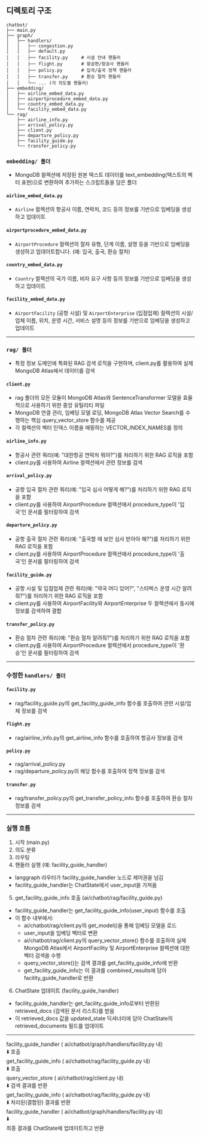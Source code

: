 ## 디렉토리 구조
```
chatbot/
├── main.py
├── graph/
│   ├── handlers/
│   │   ├── congestion.py
│   │   ├── default.py
│   │   ├── facility.py     # 시설 안내 핸들러
│   │   ├── flight.py       # 항공편/항공사 핸들러
│   │   ├── policy.py       # 입국/출국 정책 핸들러
│   │   ├── transfer.py     # 환승 절차 핸들러
│   │   └── ... (각 의도별 핸들러)
├── embedding/
│   ├── airline_embed_data.py
│   ├── airportprocedure_embed_data.py
│   ├── country_embed_data.py
│   └── facility_embed_data.py
└── rag/
    ├── airline_info.py
    ├── arrival_policy.py
    ├── client.py
    ├── departure_policy.py
    ├── facility_guide.py
    └── transfer_policy.py
```

### `embedding/ 폴더`
- MongoDB 컬렉션에 저장된 원본 텍스트 데이터를 text_embedding(텍스트의 벡터 표현)으로 변환하여 추가하는 스크립트들을 담은 폴더
#### `airline_embed_data.py`
- `Airline` 컬렉션의 항공사 이름, 연락처, 코드 등의 정보를 기반으로 임베딩을 생성하고 업데이트

#### `airportprocedure_embed_data.py`
- `AirportProcedure` 컬렉션의 절차 유형, 단계 이름, 설명 등을 기반으로 임베딩을 생성하고 업데이트합니다. (예: 입국, 출국, 환승 절차)

#### `country_embed_data.py`
- `Country` 컬렉션의 국가 이름, 비자 요구 사항 등의 정보를 기반으로 임베딩을 생성하고 업데이트

#### `facility_embed_data.py`
- `AirportFacility` (공항 시설) 및 `AirportEnterprise` (입점업체) 컬렉션의 시설/업체 이름, 위치, 운영 시간, 서비스 설명 등의 정보를 기반으로 임베딩을 생성하고 업데이트
---
### `rag/ 폴더`
- 특정 정보 도메인에 특화된 RAG 검색 로직을 구현하며, client.py를 활용하여 실제 MongoDB Atlas에서 데이터를 검색

#### `client.py`
- rag 폴더의 모든 모듈이 MongoDB Atlas와 SentenceTransformer 모델을 효율적으로 사용하기 위한 중앙 유틸리티 파일
- MongoDB 연결 관리, 임베딩 모델 로딩, MongoDB Atlas Vector Search를 수행하는 핵심 query_vector_store 함수를 제공
- 각 컬렉션의 벡터 인덱스 이름을 매핑하는 VECTOR_INDEX_NAMES를 정의

#### `airline_info.py`
- 항공사 관련 쿼리(예: "대한항공 연락처 뭐야?")를 처리하기 위한 RAG 로직을 포함
- client.py를 사용하여 Airline 컬렉션에서 관련 정보를 검색

#### `arrival_policy.py`
- 공항 입국 절차 관련 쿼리(예: "입국 심사 어떻게 해?")를 처리하기 위한 RAG 로직을 포함
- client.py를 사용하여 AirportProcedure 컬렉션에서 procedure_type이 '입국'인 문서를 필터링하여 검색

#### `departure_policy.py`
- 공항 출국 절차 관련 쿼리(예: "출국할 때 보안 심사 받아야 해?")를 처리하기 위한 RAG 로직을 포함
- client.py를 사용하여 AirportProcedure 컬렉션에서 procedure_type이 '출국'인 문서를 필터링하여 검색

#### `facility_guide.py`
- 공항 시설 및 입점업체 관련 쿼리(예: "약국 어디 있어?", "스타벅스 운영 시간 알려줘?")를 처리하기 위한 RAG 로직을 포함
- client.py를 사용하여 AirportFacility와 AirportEnterprise 두 컬렉션에서 동시에 정보를 검색하여 결합

#### `transfer_policy.py`
- 환승 절차 관련 쿼리(예: "환승 절차 알려줘?")를 처리하기 위한 RAG 로직을 포함
- client.py를 사용하여 AirportProcedure 컬렉션에서 procedure_type이 '환승'인 문서를 필터링하여 검색
---
### 수정한 `handlers/ 폴더`
#### `facility.py`
- rag/facility_guide.py의 get_facility_guide_info 함수를 호출하여 관련 시설/업체 정보를 검색

#### `flight.py`
- rag/airline_info.py의 get_airline_info 함수를 호출하여 항공사 정보를 검색

#### `policy.py`
- rag/arrival_policy.py
- rag/departure_policy.py의 해당 함수를 호출하여 정책 정보를 검색

#### `transfer.py`
- rag/transfer_policy.py의 get_transfer_policy_info 함수를 호출하여 환승 절차 정보를 검색

---
### 실행 흐름
1. 시작 (main.py)
2. 의도 분류
3. 라우팅
4. 핸들러 실행 (예: facility_guide_handler)
- langgraph 라우터가 facility_guide_handler 노드로 제어권을 넘김
- facility_guide_handler는 ChatState에서 user_input을 가져옴
5. get_facility_guide_info 호출 (ai/chatbot/rag/facility_guide.py)
- facility_guide_handler는 get_facility_guide_info(user_input) 함수를 호출
- 이 함수 내부에서:
  - ai/chatbot/rag/client.py의 get_model()을 통해 임베딩 모델을 로드
  - user_input을 임베딩 벡터로 변환
  - ai/chatbot/rag/client.py의 query_vector_store() 함수를 호출하여 실제 MongoDB Atlas에서 AirportFacility 및 AirportEnterprise 컬렉션에 대한 벡터 검색을 수행
  - query_vector_store()는 검색 결과를 get_facility_guide_info에 반환
  - get_facility_guide_info는 이 결과를 combined_results에 담아 facility_guide_handler로 반환
6. ChatState 업데이트 (facility_guide_handler)
- facility_guide_handler는 get_facility_guide_info로부터 반환된 retrieved_docs (검색된 문서 리스트)를 받음
- 이 retrieved_docs 값을 updated_state 딕셔너리에 담아 ChatState의 retrieved_documents 필드를 업데이트

---
facility_guide_handler ( ai/chatbot/graph/handlers/facility.py 내)<br>
⬇️ 호출<br>
get_facility_guide_info ( ai/chatbot/rag/facility_guide.py 내)<br>
⬇️ 호출<br>
query_vector_store ( ai/chatbot/rag/client.py 내)<br>
⬇️ 검색 결과를 반환<br>
get_facility_guide_info ( ai/chatbot/rag/facility_guide.py 내)<br>
⬇️ 처리된(결합된) 결과를 반환<br>
facility_guide_handler ( ai/chatbot/graph/handlers/facility.py 내)<br>
⬇️ <br>
최종 결과를 ChatState에 업데이트하고 반환
